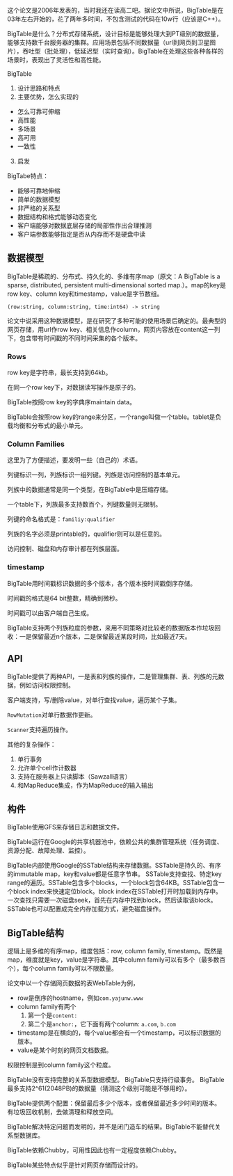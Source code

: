 
这个论文是2006年发表的，当时我还在读高二吧。据论文中所说，BigTable是在03年左右开始的，花了两年多时间，不包含测试的代码在10w行（应该是C++）。

BigTable是什么？分布式存储系统，设计目标是能够处理大到PT级别的数据量，能够支持数千台服务器的集群。应用场景包括不同数据量（url到网页到卫星图片），吞吐型（批处理），低延迟型（实时查询）。BigTable在处理这些各种各样的场景时，表现出了灵活性和高性能。

BigTable
1. 设计思路和特点
2. 主要优势，怎么实现的
  - 怎么可靠可伸缩
  - 高性能
  - 多场景
  - 高可用
  - 一致性
3. 启发

BigTabe特点：
- 能够可靠地伸缩
- 简单的数据模型
- 非严格的关系型
- 数据结构和格式能够动态变化
- 客户端能够对数据底层存储的局部性作出合理推测
- 客户端参数能够指定是否从内存而不是硬盘中读

## 数据模型

BigTable是稀疏的、分布式、持久化的、多维有序map（原文：A BigTable is a sparse, distributed, persistent multi-dimensional sorted map.）。map的key是row key、column key和timestamp，value是字节数组。

```golang
(row:string, column:string, time:int64) -> string
```

论文中说采用这种数据模型，是在研究了多种可能的使用场景后确定的。最典型的网页存储，用url作row key、相关信息作column，网页内容放在content这一列下，包含带有时间戳的不同时间采集的各个版本。


### Rows

row key是字符串，最长支持到64kb。

在同一个row key下，对数据读写操作是原子的。

BigTable按照row key的字典序maintain data。

BigTable会按照row key的range来分区，一个range叫做一个table。tablet是负载均衡和分布式的最小单元。

### Column Families

这里为了方便描述，要发明一些（自己的）术语。

列键标识一列，列族标识一组列键。列族是访问控制的基本单元。

列族中的数据通常是同一个类型，在BigTable中是压缩存储。

一个table下，列族最多支持数百个，列键数量则无限制。

列键的命名格式是：`familiy:qualifier`

列族的名字必须是printable的，qualifier则可以是任意的。

访问控制、磁盘和内存审计都在列族层面。

### timestamp

BigTable用时间戳标识数据的多个版本，各个版本按时间戳倒序存储。

时间戳的格式是64 bit整数，精确到微秒。

时间戳可以由客户端自己生成。

BigTable支持两个列族粒度的参数，来用不同策略对比较老的数据版本作垃圾回收：一是保留最近n个版本，二是保留最近某段时间，比如最近7天。

## API

BigTable提供了两种API，一是表和列族的操作，二是管理集群、表、列族的元数据，例如访问权限控制。

客户端支持，写/删除value，对单行查找value，遍历某个子集。

`RowMutation`对单行数据作更新。

`Scanner`支持遍历操作。

其他的复杂操作：
1. 单行事务
2. 允许单个cell作计数器
3. 支持在服务器上只读脚本（Sawzall语言）
4. 和MapReduce集成，作为MapReduce的输入输出

## 构件

BigTable使用GFS来存储日志和数据文件。

BigTable运行在Google的共享机器池中，依赖公共的集群管理系统（任务调度、资源分配、故障处理、监控）。

BigTable内部使用Google的SSTable结构来存储数据。SSTable是持久的、有序的immutable map，key和value都是任意字节串。
SSTable支持查找、特定key range的遍历。SSTable包含多个blocks，一个block包含64KB。SSTable包含一个block index来快速定位block。block index在SSTable打开时加载到内存中。一次查找只需要一次磁盘seek，首先在内存中找到block，然后读取该block。SSTable也可以配置成完全内存加载方式，避免磁盘操作。

## BigTable结构

逻辑上是多维的有序map，维度包括：row, column family, timestamp。既然是map，维度就是key，value是字符串。其中column family可以有多个（最多数百个），每个column family可以不限数量。

论文中以一个存储网页数据的表WebTable为例，
- row是倒序的hostname，例如`com.yajunw.www`
- column family有两个
    1. 第一个是`content:`
    2. 第二个是`anchor:`，它下面有两个column: `a.com`, `b.com`
- timestamp是在横向的，每个value都会有一个timestamp，可以标识数据的版本。
- value是某个时刻的网页文档数据。

权限控制是到column family这个粒度。

BigTable没有支持完整的关系型数据模型。
BigTable只支持行级事务。
BigTable最多支持2^61(2048PB)的数据量（猜测这个级别可能是不够用的）。

BigTable提供两个配置：保留最后多少个版本，或者保留最近多少时间的版本。有垃圾回收机制，去做清理和释放空间。

BigTable解决特定问题而发明的，并不是闭门造车的结果。BigTable不能替代关系型数据库。

BigTable依赖Chubby，可用性因此也有一定程度依赖Chubby。

BigTable某些特点似乎是针对网页存储而设计的。


